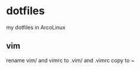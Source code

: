 # dotfiles
my dotfiles in ArcoLinux


## vim

rename vim/ and vimrc to .vim/ and .vimrc copy to ~



